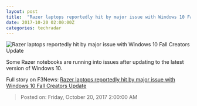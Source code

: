 ```yaml
---
layout: post
title:  "Razer laptops reportedly hit by major issue with Windows 10 Fall Creators Update"
date: 2017-10-20 02:00:00Z
categories: techradar
---
```


![Razer laptops reportedly hit by major issue with Windows 10 Fall Creators Update](http://cdn.mos.cms.futurecdn.net/uLVHUJoMvSHUwKLnkn6oEf-1200-80.jpg)

Some Razer notebooks are running into issues after updating to the latest version of Windows 10.


Full story on F3News: [Razer laptops reportedly hit by major issue with Windows 10 Fall Creators Update](http://www.f3nws.com/n/MSWa4H)

> Posted on: Friday, October 20, 2017 2:00:00 AM
